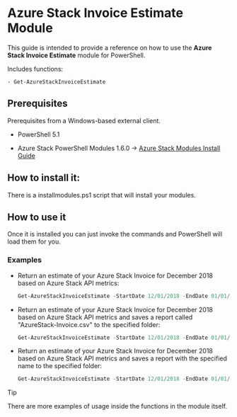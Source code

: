 # Azure Stack Invoice Estimate Module

This guide is intended to provide a reference on how to use the **Azure Stack Invoice Estimate** module for PowerShell.

Includes functions:

    - Get-AzureStackInvoiceEstimate

## Prerequisites

Prerequisites from a Windows-based external client.

* PowerShell 5.1

* Azure Stack PowerShell Modules 1.6.0 -> [Azure Stack Modules Install Guide](https://docs.ukcloud.com/articles/azure/azs-how-configure-powershell-users.html)

## How to install it:

There is a installmodules.ps1 script that will install your modules.

## How to use it

Once it is installed you can just invoke the commands and PowerShell will load them for you.

### Examples

* Return an estimate of your Azure Stack Invoice for December 2018 based on Azure Stack API metrics:

    ```powershell
    Get-AzureStackInvoiceEstimate -StartDate 12/01/2018 -EndDate 01/01/2019
    ```

* Return an estimate of your Azure Stack Invoice for December 2018 based on Azure Stack API metrics and saves a report called "AzureStack-Invoice.csv" to the specified folder:

    ```powershell
    Get-AzureStackInvoiceEstimate -StartDate 12/01/2018 -EndDate 01/01/2019 -Destination "C:\AzureStack-Invoice-December-2018"
    ```

* Return an estimate of your Azure Stack Invoice for December 2018 based on Azure Stack API metrics and saves a report with the specified name to the specified folder:

    ```powershell
    Get-AzureStackInvoiceEstimate -StartDate 12/01/2018 -EndDate 01/01/2019 -Destination "C:\AzureStack-Invoice-December-2018" -FileName "AzureStack-Invoice.csv" -Location "frn00006"
    ```

> [!TIP]
> There are more examples of usage inside the functions in the module itself.